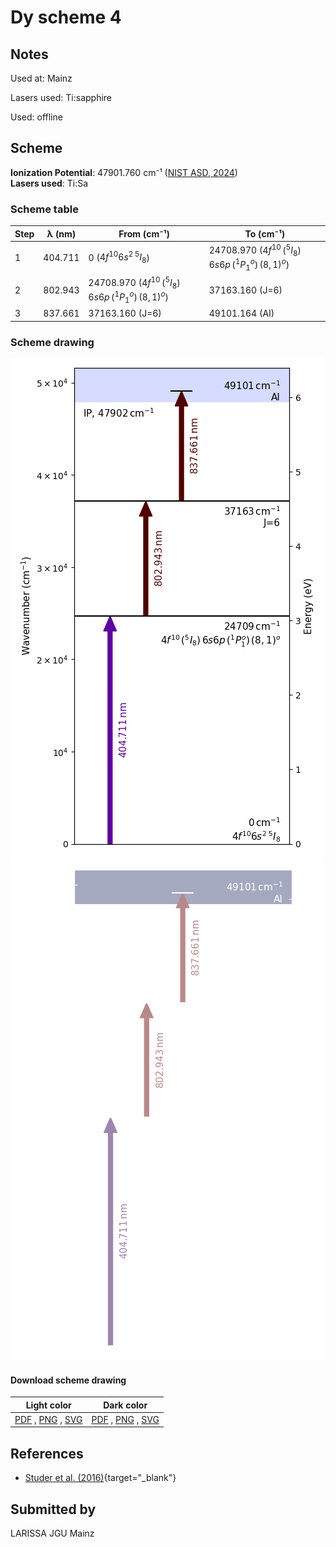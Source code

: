 # Dy scheme 4

## Notes

Used at: Mainz

Lasers used: Ti:sapphire

Used: offline





## Scheme

**Ionization Potential**: 47901.760 cm⁻¹ ([NIST ASD, 2024](https://www.nist.gov/pml/atomic-spectra-database))  
**Lasers used**: Ti:Sa

### Scheme table

| Step | λ (nm)  |                       From (cm⁻¹)                        |                        To (cm⁻¹)                         |
| ---- | ------- | -------------------------------------------------------- | -------------------------------------------------------- |
| 1    | 404.711 | 0 ($4f^{10}6s^2\,^5I_8$)                                 | 24708.970 ($4f^{10}\,(^5I_8)\,6s6p\,(^1P_1^o)\,(8,1)^o$) |
| 2    | 802.943 | 24708.970 ($4f^{10}\,(^5I_8)\,6s6p\,(^1P_1^o)\,(8,1)^o$) | 37163.160 (J=6)                                          |
| 3    | 837.661 | 37163.160 (J=6)                                          | 49101.164 (AI)                                           |


### Scheme drawing

![dy scheme, light mode](dy-004/dy-004-light.png#only-light)
![dy scheme, dark mode](dy-004/dy-004-dark-web.png#only-dark)

#### Download scheme drawing

|                                            Light color                                            |                                           Dark color                                           |
| ------------------------------------------------------------------------------------------------- | ---------------------------------------------------------------------------------------------- |
| [PDF](dy-004/dy-004-light.pdf) , [PNG](dy-004/dy-004-light.png) , [SVG](dy-004/dy-004-light.svg)  | [PDF](dy-004/dy-004-dark.pdf) , [PNG](dy-004/dy-004-dark.png) , [SVG](dy-004/dy-004-dark.svg)  |


## References

  - [Studer et al. (2016)](https://doi.org/10.1007/s10751-016-1384-4){target="_blank"}



## Submitted by

LARISSA JGU Mainz

